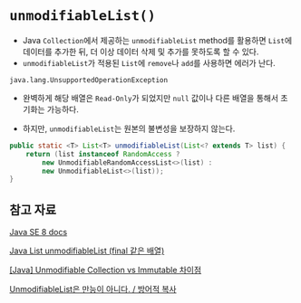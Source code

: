 # `unmodifiableList()`

- Java `Collection`에서 제공하는 `unmodifiableList` method를 활용하면 `List`에 데이터를 추가한 뒤, 더 이상 데이터 삭제 및 추가를 못하도록 할 수 있다.
- `unmodifiableList`가 적용된 `List`에 `remove`나 `add`를 사용하면 에러가 난다.

```console
java.lang.UnsupportedOperationException
```

- 완벽하게 해당 배열은 `Read-Only`가 되었지만 `null` 값이나 다른 배열을 통해서 초기화는 가능하다.

- 하지만, `unmodifiableList`는 원본의 불변성을 보장하지 않는다.

```java
public static <T> List<T> unmodifiableList(List<? extends T> list) {
    return (list instanceof RandomAccess ?
        new UnmodifiableRandomAccessList<>(list) :
        new UnmodifiableList<>(list));
}
```

## 참고 자료

[Java SE 8 docs](https://docs.oracle.com/javase/8/docs/api/java/util/Collections.html#unmodifiableCollection-java.util.Collection-)

[Java List unmodifiableList (final 같은 배열)](https://lts0606.tistory.com/133)

[[Java] Unmodifiable Collection vs Immutable 차이점](https://soft.plusblog.co.kr/71)

[UnmodifiableList은 만능이 아니다. / 방어적 복사](https://ecsimsw.tistory.com/entry/unmodifiableList%EC%9D%80-%EB%A7%8C%EB%8A%A5%EC%9D%B4-%EC%95%84%EB%8B%88%EB%8B%A4)
